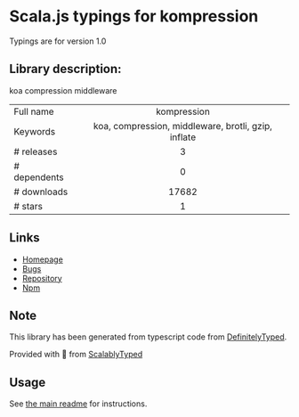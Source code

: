 
# Scala.js typings for kompression

Typings are for version 1.0

## Library description:
koa compression middleware

|                    |                 |
| ------------------ | :-------------: |
| Full name          | kompression |
| Keywords           | koa, compression, middleware, brotli, gzip, inflate |
| # releases         | 3 |
| # dependents       | 0 |
| # downloads        | 17682 |
| # stars            | 1 |

## Links
- [Homepage](https://github.com/tuananh/kompression)
- [Bugs](https://github.com/tuananh/kompression/issues)
- [Repository](https://github.com/tuananh/kompression)
- [Npm](https://www.npmjs.com/package/kompression)
    


## Note
This library has been generated from typescript code from [DefinitelyTyped](https://definitelytyped.org).

Provided with :purple_heart: from [ScalablyTyped](https://github.com/oyvindberg/ScalablyTyped)

## Usage
See [the main readme](../../readme.md) for instructions.


